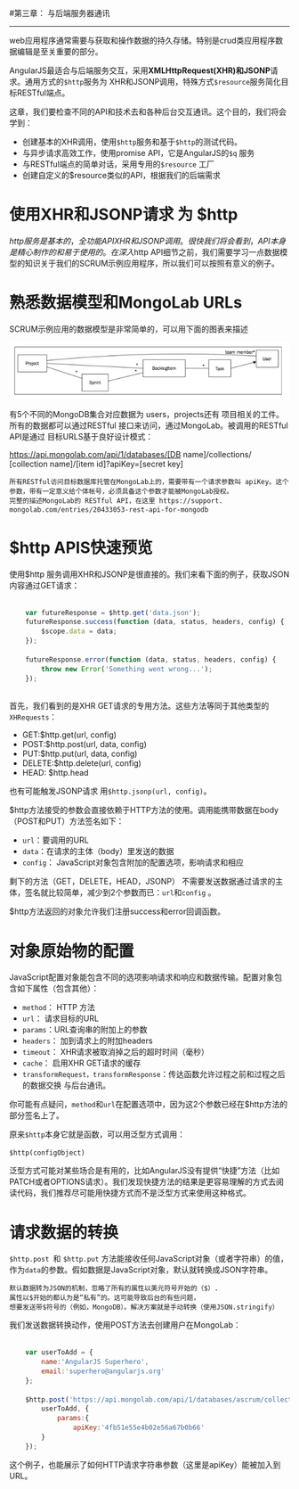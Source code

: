 #第三章： 与后端服务器通讯


---
web应用程序通常需要与获取和操作数据的持久存储。特别是crud类应用程序数据编辑是至关重要的部分。

AngularJS最适合与后端服务交互，采用**XMLHttpRequest(XHR)**和**JSONP**请求。通用方式的`$http`服务为 XHR和JSONP调用，特殊方式`$resource`服务简化目标RESTful端点。

这章，我们要检查不同的API和技术去和各种后台交互通讯。这个目的，我们将会学到：

*	创建基本的XHR调用，使用`$http`服务和基于`$http`的测试代码。
*	与异步请求高效工作，使用promise API，它是AngularJS的`$q` 服务 
*	与RESTful端点的简单对话，采用专用的`$resource` 工厂
*	创建自定义的$resource类似的API，根据我们的后端需求



使用XHR和JSONP请求 为 $http
===


$http服务是基本的，全功能API XHR和JSONP调用。很快我们将会看到，API本身是精心制作的和易于使用的。在深入$http API细节之前，我们需要学习一点数据模型的知识关于我们的SCRUM示例应用程序，所以我们可以按照有意义的例子。

熟悉数据模型和MongoLab URLs
===

SCRUM示例应用的数据模型是非常简单的，可以用下面的图表来描述

![image](./images/3-1.jpg)

有5个不同的MongoDB集合对应数据为 users，projects还有 项目相关的工件。
所有的数据都可以通过RESTful 接口来访问，通过MongoLab。被调用的RESTful API是通过
目标URLS基于良好设计模式：


https://api.mongolab.com/api/1/databases/[DB name]/collections/
[collection name]/[item id]?apiKey=[secret key]


	所有RESTful访问目标数据库托管在MongoLab上的，需要带有一个请求参数叫 apiKey。这个参数，带有一定意义给个体帐号，必须具备这个参数才能被MongoLab授权。
	完整的描述MongoLab的 RESTful API，在这里 https://support. mongolab.com/entries/20433053-rest-api-for-mongodb
	

$http APIS快速预览
===
	
使用$http 服务调用XHR和JSONP是很直接的。我们来看下面的例子，获取JSON内容通过GET请求：

```JavaScript

	var futureResponse = $http.get('data.json'); 
	futureResponse.success(function (data, status, headers, config) {
	    $scope.data = data;
	});

	futureResponse.error(function (data, status, headers, config) { 
		throw new Error('Something went wrong...');
	});
	
```

首先，我们看到的是XHR GET请求的专用方法。这些方法等同于其他类型的`XHRequests`：


*	GET:$http.get(url, config)
*	POST:$http.post(url, data, config)
*	PUT:$http.put(url, data, config)
*	DELETE:$http.delete(url, config)
*	HEAD: $http.head
	
也有可能触发JSONP请求 用`$http.jsonp(url, config)`。

$http方法接受的参数会直接依赖于HTTP方法的使用。调用能携带数据在body（POST和PUT）方法签名如下：

*	`url`：要调用的URL
*	`data`：在请求的主体（body）里发送的数据
*	`config`： JavaScript对象包含附加的配置选项，影响请求和相应

剩下的方法（GET，DELETE，HEAD，JSONP） 不需要发送数据通过请求的主体，签名就比较简单，减少到2个参数而已：`url`和`config` 。

$http方法返回的对象允许我们注册success和error回调函数。

对象原始物的配置
===

JavaScript配置对象能包含不同的选项影响请求和响应和数据传输。配置对象包含如下属性（包含其他）：

*	`method`： HTTP 方法
*	`url`： 请求目标的URL
*	`params`：URL查询串的附加上的参数
*	`headers`： 加到请求上的附加headers
*	`timeout`： XHR请求被取消掉之后的超时时间（毫秒）
*	`cache`：	启用XHR GET请求的缓存
*	`transformRequest，transformResponse`：传达函数允许过程之前和过程之后的数据交换 与后台通讯。

你可能有点疑问，`method`和`url`在配置选项中，因为这2个参数已经在$http方法的部分签名上了。

原来`$http`本身它就是函数，可以用泛型方式调用：

   `$http(configObject)`
   
泛型方式可能对某些场合是有用的，比如AngularJS没有提供“快捷”方法（比如PATCH或者OPTIONS请求）。我们发现快捷方法的结果是更容易理解的方式去阅读代码，我们推荐尽可能用快捷方式而不是泛型方式来使用这种格式。

请求数据的转换
===
`$http.post `和 `$http.put` 方法能接收任何JavaScript对象（或者字符串）的值，作为`data`的参数。假如数据是JavaScript对象，默认就转换成JSON字符串。

	默认数据转为JSON的机制，忽略了所有的属性以美元符号开始的（$）. 
	属性以$开始的都认为是“私有”的。这可能导致后台的有些问题，
	想要发送带$符号的（例如，MongoDB）。解决方案就是手动转换（使用JSON.stringify）
	
	
我们发送数据转换动作，使用POST方法去创建用户在MongoLab：


```JavaScript

	var userToAdd = {
	    name:'AngularJS Superhero',
	    email:'superhero@angularjs.org'
	};

	$http.post('https://api.mongolab.com/api/1/databases/ascrum/collections/users',
		userToAdd, {
			params:{ 
				apiKey:'4fb51e55e4b02e56a67b0b66'
		} 
	});	

```

这个例子，也能展示了如何HTTP请求字符串参数（这里是apiKey）能被加入到URL。








	
